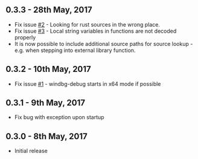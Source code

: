 ## 0.3.3 - 28th May, 2017
* Fix issue [#2](https://github.com/reedz/windbg-debug/issues/2) - Looking for rust sources in the wrong place.
* Fix issue [#3](https://github.com/reedz/windbg-debug/issues/3) - Local string variables in functions are not decoded properly
* It is now possible to include additional source paths for source lookup - e.g. when stepping into external library function.

## 0.3.2 - 10th May, 2017
* Fix issue [#1](https://github.com/reedz/windbg-debug/issues/1) - windbg-debug starts in x64 mode if possible

## 0.3.1 - 9th May, 2017
* Fix bug with exception upon startup

## 0.3.0 - 8th May, 2017
* Initial release